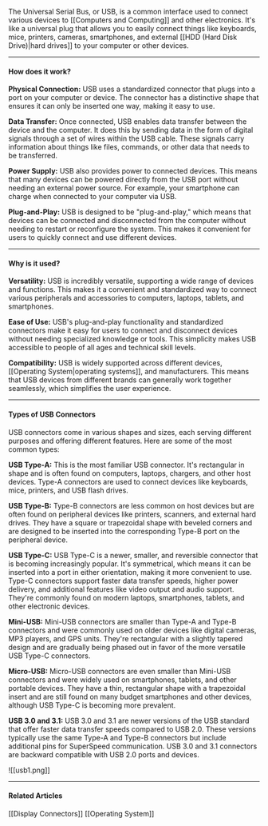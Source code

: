 The Universal Serial Bus, or USB, is a common interface used to connect various devices to [[Computers and Computing]] and other electronics. It's like a universal plug that allows you to easily connect things like keyboards, mice, printers, cameras, smartphones, and external [[HDD (Hard Disk Drive)|hard drives]] to your computer or other devices.

---
#### How does it work?

**Physical Connection:** USB uses a standardized connector that plugs into a port on your computer or device. The connector has a distinctive shape that ensures it can only be inserted one way, making it easy to use.

**Data Transfer:** Once connected, USB enables data transfer between the device and the computer. It does this by sending data in the form of digital signals through a set of wires within the USB cable. These signals carry information about things like files, commands, or other data that needs to be transferred.

**Power Supply:** USB also provides power to connected devices. This means that many devices can be powered directly from the USB port without needing an external power source. For example, your smartphone can charge when connected to your computer via USB.

**Plug-and-Play:** USB is designed to be "plug-and-play," which means that devices can be connected and disconnected from the computer without needing to restart or reconfigure the system. This makes it convenient for users to quickly connect and use different devices.

---
#### Why is it used?

**Versatility:** USB is incredibly versatile, supporting a wide range of devices and functions. This makes it a convenient and standardized way to connect various peripherals and accessories to computers, laptops, tablets, and smartphones.

**Ease of Use:** USB's plug-and-play functionality and standardized connectors make it easy for users to connect and disconnect devices without needing specialized knowledge or tools. This simplicity makes USB accessible to people of all ages and technical skill levels.

**Compatibility:** USB is widely supported across different devices, [[Operating System|operating systems]], and manufacturers. This means that USB devices from different brands can generally work together seamlessly, which simplifies the user experience.

---
#### Types of USB Connectors

USB connectors come in various shapes and sizes, each serving different purposes and offering different features. Here are some of the most common types:

**USB Type-A:**
	This is the most familiar USB connector. It's rectangular in shape and is often found on computers, laptops, chargers, and other host devices. Type-A connectors are used to connect devices like keyboards, mice, printers, and USB flash drives.

**USB Type-B:**
	Type-B connectors are less common on host devices but are often found on peripheral devices like printers, scanners, and external hard drives. They have a square or trapezoidal shape with beveled corners and are designed to be inserted into the corresponding Type-B port on the peripheral device.

**USB Type-C:**
	USB Type-C is a newer, smaller, and reversible connector that is becoming increasingly popular. It's symmetrical, which means it can be inserted into a port in either orientation, making it more convenient to use. Type-C connectors support faster data transfer speeds, higher power delivery, and additional features like video output and audio support. They're commonly found on modern laptops, smartphones, tablets, and other electronic devices.

**Mini-USB:**
	Mini-USB connectors are smaller than Type-A and Type-B connectors and were commonly used on older devices like digital cameras, MP3 players, and GPS units. They're rectangular with a slightly tapered design and are gradually being phased out in favor of the more versatile USB Type-C connectors.

**Micro-USB:**
	Micro-USB connectors are even smaller than Mini-USB connectors and were widely used on smartphones, tablets, and other portable devices. They have a thin, rectangular shape with a trapezoidal insert and are still found on many budget smartphones and other devices, although USB Type-C is becoming more prevalent.

**USB 3.0 and 3.1:**
	USB 3.0 and 3.1 are newer versions of the USB standard that offer faster data transfer speeds compared to USB 2.0. These versions typically use the same Type-A and Type-B connectors but include additional pins for SuperSpeed communication. USB 3.0 and 3.1 connectors are backward compatible with USB 2.0 ports and devices.

![[usb1.png]]

---
#### Related Articles

[[Display Connectors]]
[[Operating System]]
